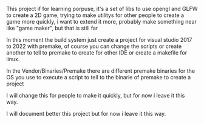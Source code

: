This project if for learning porpuse, it's a set of libs to use opengl and GLFW to create a 2D game, trying to make utilitys for other people to create a game more quickly,
i want to extend it more, probably make something near like "game maker", but that is still far

In this moment the build system just create a project for visual studio 2017 to 2022 with premake, of course you can change the scripts or create another to tell to premake to create for other IDE or create a makefile for linux.

In the Vendor/Binaries/Premake there are different premake binaries for the OS you use to execute a script to tell to the binarie of premake to create a project

I wiil change this for people to make it quickly, but for now i leave it this way.

I will document better this project but for now i leave it this way.